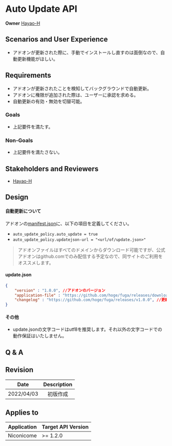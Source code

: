 # Auto Update API

**Owner** [Hayao-H](https://github.com/Hayao-H)

## Scenarios and User Experience
- アドオンが更新された際に、手動でインストールし直すのは面倒なので、自動更新機能がほしい。

## Requirements
- アドオンが更新されたことを検知してバックグラウンドで自動更新。
- アドオンに権限が追加された際は、ユーザーに承認を求める。
- 自動更新の有効・無効を切替可能。

### Goals
- 上記要件を満たす。

### Non-Goals
- 上記要件を満たさない。

## Stakeholders and Reviewers
- [Hayao-H](https://github.com/Hayao-H)

## Design

#### 自動更新について
アドオンの[manifest.json](../manifest/manifest.md)に、以下の項目を定義してください。
- ```auto_update_policy.auto_update = true```
- ```auto_update_policy.updatejson-url = "<url/of/update.json>"``` 

> アドオンファイルはすべてのドメインからダウンロード可能ですが、公式アドオンはgithub.comでのみ配信する予定なので、同サイトのご利用をオススメします。

#### update.json
```json
{
    "version" : "1.0.0", //アドオンのバージョン
    "application-file" : "https://github.com/hoge/fuga/releases/download/v1.0.0/my-addon-v1.0.0.zip", //アドオンのファイルURL（インストール可能なzipファイル）
    "changelog" : "https://github.com/hoge/fuga/releases/v1.0.0", //更新情報のURL（ユーザーにはリンクが表示されるだけです。）
}
```

#### その他
- update.jsonの文字コードはutf8を推奨します。それ以外の文字コードでの動作保証はいたしません。

## Q & A

## Revision
Date | Description
:---:| :---:
2022/04/03 | 初版作成

## Applies to
Application | Target API Version
:--: | --
Niconicome | >= 1.2.0